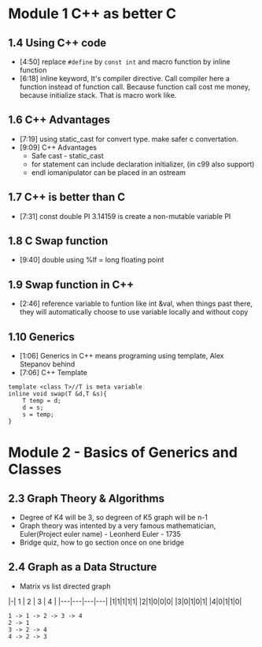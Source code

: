 # Module 1 C++ as better C

## 1.4 Using C++ code
- [4:50] replace `#define` by `const int` and macro function by inline function
- [6:18] inline keyword, It's compiler directive. Call compiler here a function instead of function call. Because function call cost me money, because initialize stack. That is macro work like.

## 1.6 C++ Advantages
- [7:19] using static_cast<type> for convert type. make safer c convertation.
- [9:09] C++ Advantages
   + Safe cast - static_cast<type>
   + for statement can include declaration initializer, (in c99 also support)
   + endl iomanipulator can be placed in an ostream

## 1.7 C++ is better than C
- [7:31] const double PI 3.14159 is create a non-mutable variable PI
## 1.8 C Swap function
- [9:40] double using %lf = long floating point 
## 1.9 Swap function in C++
- [2:46] reference variable to funtion like int &val, when things past there, they will automatically choose to use variable locally
and without copy
## 1.10 Generics
- [1:06] Generics in C++ means programing using template, Alex  Stepanov behind 
- [7:06] C++ Template
```
template <class T>//T is meta variable
inline void swap(T &d,T &s){
    T temp = d;
    d = s;
    s = temp;
}
```

# Module 2 - Basics of Generics and Classes
## 2.3 Graph Theory & Algorithms
- Degree of K4 will be 3, so degreen of K5 graph will be n-1
- Graph theory was intented by a very famous mathematician, Euler(Project euler name) - Leonherd Euler - 1735
- Bridge quiz, how to go section once on one bridge
## 2.4 Graph as a Data Structure 
- Matrix vs list directed graph

|-| 1 | 2 | 3 | 4 |
|---|---|---|---|
|1|1|1|1|1|
|2|1|0|0|0|
|3|0|1|0|1|
|4|0|1|1|0|

```
1 -> 1 -> 2 -> 3 -> 4
2 -> 1
3 -> 2 -> 4
4 -> 2 -> 3
```
